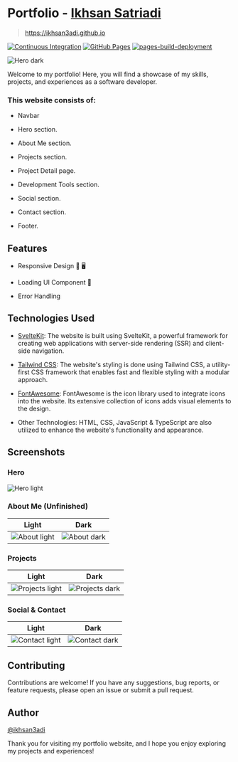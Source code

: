 # Portfolio - [Ikhsan Satriadi](https://github.com/ikhsan3adi)

> https://ikhsan3adi.github.io

[![Continuous Integration](https://github.com/ikhsan3adi/ikhsan3adi.github.io/actions/workflows/ci.yml/badge.svg)](https://github.com/ikhsan3adi/ikhsan3adi.github.io/actions/workflows/ci.yml)
[![GitHub Pages](https://github.com/ikhsan3adi/ikhsan3adi.github.io/actions/workflows/gh-pages.yml/badge.svg)](https://github.com/ikhsan3adi/ikhsan3adi.github.io/actions/workflows/gh-pages.yml)
[![pages-build-deployment](https://github.com/ikhsan3adi/ikhsan3adi.github.io/actions/workflows/pages/pages-build-deployment/badge.svg)](https://github.com/ikhsan3adi/ikhsan3adi.github.io/actions/workflows/pages/pages-build-deployment)

![Hero dark](https://github.com/ikhsan3adi/ikhsan3adi.github.io/raw/main/images/hero-dark.png)

Welcome to my portfolio! Here, you will find a showcase of my skills, projects, and experiences as a software developer.

### This website consists of:

- Navbar

- Hero section.

- About Me section.

- Projects section.

- Project Detail page.

- Development Tools section.

- Social section.

- Contact section.

- Footer.

## Features

- Responsive Design :iphone: :desktop_computer:

- Loading UI Component :arrows_counterclockwise:

- Error Handling

## Technologies Used

- [SvelteKit](https://kit.svelte.dev/): The website is built using SvelteKit, a powerful framework for creating web applications with server-side rendering (SSR) and client-side navigation.

- [Tailwind CSS](https://tailwindcss.com): The website's styling is done using Tailwind CSS, a utility-first CSS framework that enables fast and flexible styling with a modular approach.

- [FontAwesome](https://fontawesome.com/): FontAwesome is the icon library used to integrate icons into the website. Its extensive collection of icons adds visual elements to the design.

- Other Technologies: HTML, CSS, JavaScript & TypeScript are also utilized to enhance the website's functionality and appearance.

## Screenshots

### Hero

![Hero light](https://github.com/ikhsan3adi/ikhsan3adi.github.io/raw/main/images/hero-light.png)

### About Me (Unfinished)

| Light                                                                                              | Dark                                                                                             |
| -------------------------------------------------------------------------------------------------- | ------------------------------------------------------------------------------------------------ |
| ![About light](https://github.com/ikhsan3adi/ikhsan3adi.github.io/raw/main/images/about-light.png) | ![About dark](https://github.com/ikhsan3adi/ikhsan3adi.github.io/raw/main/images/about-dark.png) |

### Projects

| Light                                                                                                    | Dark                                                                                                   |
| -------------------------------------------------------------------------------------------------------- | ------------------------------------------------------------------------------------------------------ |
| ![Projects light](https://github.com/ikhsan3adi/ikhsan3adi.github.io/raw/main/images/projects-light.png) | ![Projects dark](https://github.com/ikhsan3adi/ikhsan3adi.github.io/raw/main/images/projects-dark.png) |

### Social & Contact

| Light                                                                                                  | Dark                                                                                                 |
| ------------------------------------------------------------------------------------------------------ | ---------------------------------------------------------------------------------------------------- |
| ![Contact light](https://github.com/ikhsan3adi/ikhsan3adi.github.io/raw/main/images/contact-light.png) | ![Contact dark](https://github.com/ikhsan3adi/ikhsan3adi.github.io/raw/main/images/contact-dark.png) |

## Contributing

Contributions are welcome! If you have any suggestions, bug reports, or feature requests, please open an issue or submit a pull request.

## Author

[@ikhsan3adi](https://github.com/ikhsan3adi)

Thank you for visiting my portfolio website, and I hope you enjoy exploring my projects and experiences!
